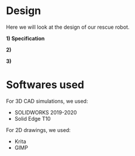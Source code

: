 # Design

Here we will look at the design of our rescue robot.

**1) Specification**

**2)**

**3)**

# Softwares used

For 3D CAD simulations, we used:

- SOLIDWORKS 2019-2020
- Solid Edge T10

For 2D drawings, we used:

- Krita
- GIMP
